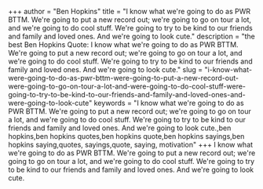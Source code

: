 +++
author = "Ben Hopkins"
title = "I know what we're going to do as PWR BTTM. We're going to put a new record out; we're going to go on tour a lot, and we're going to do cool stuff. We're going to try to be kind to our friends and family and loved ones. And we're going to look cute."
description = "the best Ben Hopkins Quote: I know what we're going to do as PWR BTTM. We're going to put a new record out; we're going to go on tour a lot, and we're going to do cool stuff. We're going to try to be kind to our friends and family and loved ones. And we're going to look cute."
slug = "i-know-what-were-going-to-do-as-pwr-bttm-were-going-to-put-a-new-record-out-were-going-to-go-on-tour-a-lot-and-were-going-to-do-cool-stuff-were-going-to-try-to-be-kind-to-our-friends-and-family-and-loved-ones-and-were-going-to-look-cute"
keywords = "I know what we're going to do as PWR BTTM. We're going to put a new record out; we're going to go on tour a lot, and we're going to do cool stuff. We're going to try to be kind to our friends and family and loved ones. And we're going to look cute.,ben hopkins,ben hopkins quotes,ben hopkins quote,ben hopkins sayings,ben hopkins saying,quotes, sayings,quote, saying, motivation"
+++
I know what we're going to do as PWR BTTM. We're going to put a new record out; we're going to go on tour a lot, and we're going to do cool stuff. We're going to try to be kind to our friends and family and loved ones. And we're going to look cute.
